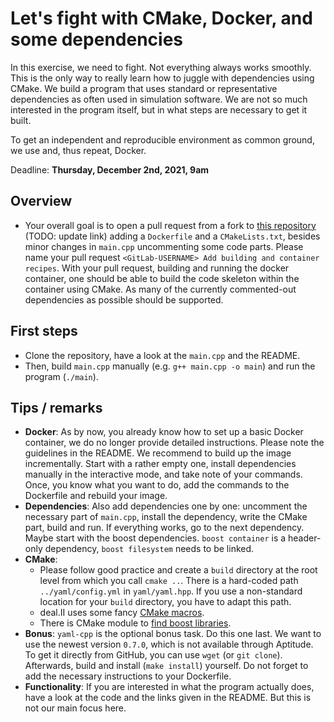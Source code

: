 # Let's fight with CMake, Docker, and some dependencies

In this exercise, we need to fight. Not everything always works smoothly. This is the only way to really learn how to juggle with dependencies using CMake. We build a program that uses standard or representative dependencies as often used in simulation software. We are not so much interested in the program itself, but in what steps are necessary to get it built.

To get an independent and reproducible environment as common ground, we use and, thus repeat, Docker.

Deadline: **Thursday, December 2nd, 2021, 9am**

## Overview

- Your overall goal is to open a pull request from a fork to [this repository](https://github.com/Simulation-Software-Engineering/cmake-exercise-test/) (TODO: update link) adding a `Dockerfile` and a `CMakeLists.txt`, besides minor changes in `main.cpp` uncommenting some code parts. Please name your pull request `<GitLab-USERNAME> Add building and container recipes`. With your pull request, building and running the docker container, one should be able to build the code skeleton within the container using CMake. As many of the currently commented-out dependencies as possible should be supported.

## First steps

- Clone the repository, have a look at the `main.cpp` and the README.
- Then, build `main.cpp` manually (e.g. `g++ main.cpp -o main`) and run the program (`./main`).

## Tips / remarks

- **Docker**: As by now, you already know how to set up a basic Docker container, we do no longer provide detailed instructions. Please note the guidelines in the README. We recommend to build up the image incrementally. Start with a rather empty one, install dependencies manually in the interactive mode, and take note of your commands. Once, you know what you want to do, add the commands to the Dockerfile and rebuild your image.
- **Dependencies**: Also add dependencies one by one: uncomment the necessary part of `main.cpp`, install the dependency, write the CMake part, build and run. If everything works, go to the next dependency. Maybe start with the boost dependencies. `boost container` is a header-only dependency, `boost filesystem` needs to be linked.
- **CMake**:
    - Please follow good practice and create a `build` directory at the root level from which you call `cmake ..`. There is a hard-coded path `../yaml/config.yml` in `yaml/yaml.hpp`. If you use a non-standard location for your `build` directory, you have to adapt this path.
    - deal.II uses some fancy [CMake macros](https://www.dealii.org/current/users/cmake_user.html).
    - There is CMake module to [find boost libraries](https://cmake.org/cmake/help/latest/module/FindBoost.html).
- **Bonus**: `yaml-cpp` is the optional bonus task. Do this one last. We want to use the newest version `0.7.0`, which is not available through Aptitude. To get it directly from GitHub, you can use `wget` (or `git clone`). Afterwards, build and install (`make install`) yourself. Do not forget to add the necessary instructions to your Dockerfile.
- **Functionality**: If you are interested in what the program actually does, have a look at the code and the links given in the README. But this is not our main focus here.
